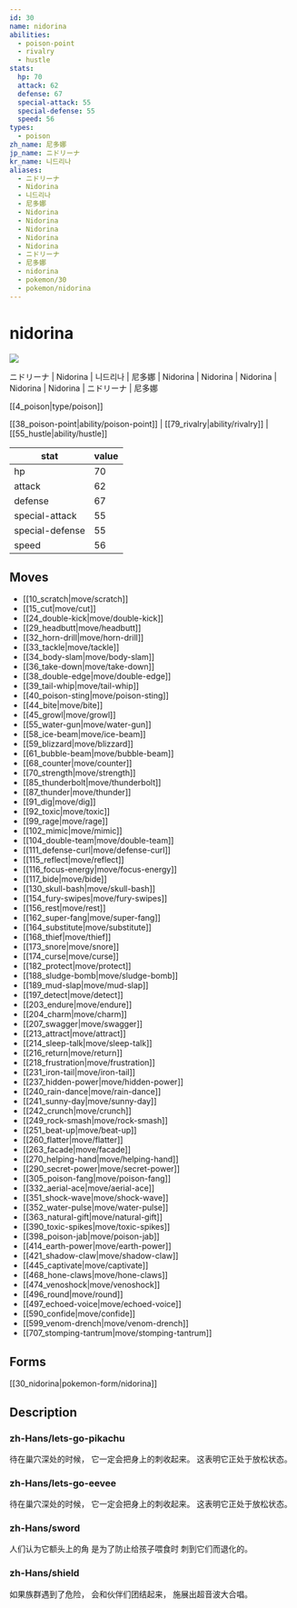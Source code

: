 ```yaml
---
id: 30
name: nidorina
abilities:
  - poison-point
  - rivalry
  - hustle
stats:
  hp: 70
  attack: 62
  defense: 67
  special-attack: 55
  special-defense: 55
  speed: 56
types:
  - poison
zh_name: 尼多娜
jp_name: ニドリーナ
kr_name: 니드리나
aliases:
  - ニドリーナ
  - Nidorina
  - 니드리나
  - 尼多娜
  - Nidorina
  - Nidorina
  - Nidorina
  - Nidorina
  - Nidorina
  - ニドリーナ
  - 尼多娜
  - nidorina
  - pokemon/30
  - pokemon/nidorina
---
```

# nidorina

![](https://raw.githubusercontent.com/PokeAPI/sprites/master/sprites/pokemon/30.png)

ニドリーナ | Nidorina | 니드리나 | 尼多娜 | Nidorina | Nidorina | Nidorina | Nidorina | Nidorina | ニドリーナ | 尼多娜

[[4_poison|type/poison]]

[[38_poison-point|ability/poison-point]] | [[79_rivalry|ability/rivalry]] | [[55_hustle|ability/hustle]]

|stat|value|
|---|---|
|hp|70|
|attack|62|
|defense|67|
|special-attack|55|
|special-defense|55|
|speed|56|


## Moves

- [[10_scratch|move/scratch]]
- [[15_cut|move/cut]]
- [[24_double-kick|move/double-kick]]
- [[29_headbutt|move/headbutt]]
- [[32_horn-drill|move/horn-drill]]
- [[33_tackle|move/tackle]]
- [[34_body-slam|move/body-slam]]
- [[36_take-down|move/take-down]]
- [[38_double-edge|move/double-edge]]
- [[39_tail-whip|move/tail-whip]]
- [[40_poison-sting|move/poison-sting]]
- [[44_bite|move/bite]]
- [[45_growl|move/growl]]
- [[55_water-gun|move/water-gun]]
- [[58_ice-beam|move/ice-beam]]
- [[59_blizzard|move/blizzard]]
- [[61_bubble-beam|move/bubble-beam]]
- [[68_counter|move/counter]]
- [[70_strength|move/strength]]
- [[85_thunderbolt|move/thunderbolt]]
- [[87_thunder|move/thunder]]
- [[91_dig|move/dig]]
- [[92_toxic|move/toxic]]
- [[99_rage|move/rage]]
- [[102_mimic|move/mimic]]
- [[104_double-team|move/double-team]]
- [[111_defense-curl|move/defense-curl]]
- [[115_reflect|move/reflect]]
- [[116_focus-energy|move/focus-energy]]
- [[117_bide|move/bide]]
- [[130_skull-bash|move/skull-bash]]
- [[154_fury-swipes|move/fury-swipes]]
- [[156_rest|move/rest]]
- [[162_super-fang|move/super-fang]]
- [[164_substitute|move/substitute]]
- [[168_thief|move/thief]]
- [[173_snore|move/snore]]
- [[174_curse|move/curse]]
- [[182_protect|move/protect]]
- [[188_sludge-bomb|move/sludge-bomb]]
- [[189_mud-slap|move/mud-slap]]
- [[197_detect|move/detect]]
- [[203_endure|move/endure]]
- [[204_charm|move/charm]]
- [[207_swagger|move/swagger]]
- [[213_attract|move/attract]]
- [[214_sleep-talk|move/sleep-talk]]
- [[216_return|move/return]]
- [[218_frustration|move/frustration]]
- [[231_iron-tail|move/iron-tail]]
- [[237_hidden-power|move/hidden-power]]
- [[240_rain-dance|move/rain-dance]]
- [[241_sunny-day|move/sunny-day]]
- [[242_crunch|move/crunch]]
- [[249_rock-smash|move/rock-smash]]
- [[251_beat-up|move/beat-up]]
- [[260_flatter|move/flatter]]
- [[263_facade|move/facade]]
- [[270_helping-hand|move/helping-hand]]
- [[290_secret-power|move/secret-power]]
- [[305_poison-fang|move/poison-fang]]
- [[332_aerial-ace|move/aerial-ace]]
- [[351_shock-wave|move/shock-wave]]
- [[352_water-pulse|move/water-pulse]]
- [[363_natural-gift|move/natural-gift]]
- [[390_toxic-spikes|move/toxic-spikes]]
- [[398_poison-jab|move/poison-jab]]
- [[414_earth-power|move/earth-power]]
- [[421_shadow-claw|move/shadow-claw]]
- [[445_captivate|move/captivate]]
- [[468_hone-claws|move/hone-claws]]
- [[474_venoshock|move/venoshock]]
- [[496_round|move/round]]
- [[497_echoed-voice|move/echoed-voice]]
- [[590_confide|move/confide]]
- [[599_venom-drench|move/venom-drench]]
- [[707_stomping-tantrum|move/stomping-tantrum]]

## Forms



[[30_nidorina|pokemon-form/nidorina]]

## Description

### zh-Hans/lets-go-pikachu

待在巢穴深处的时候，
它一定会把身上的刺收起来。
这表明它正处于放松状态。

### zh-Hans/lets-go-eevee

待在巢穴深处的时候，
它一定会把身上的刺收起来。
这表明它正处于放松状态。

### zh-Hans/sword

人们认为它额头上的角
是为了防止给孩子喂食时
刺到它们而退化的。

### zh-Hans/shield

如果族群遇到了危险，
会和伙伴们团结起来，
施展出超音波大合唱。

